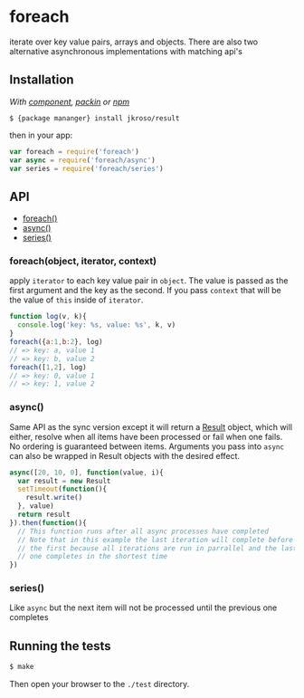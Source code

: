 
# foreach

  iterate over key value pairs, arrays and objects. There are also two alternative asynchronous implementations with matching api's

## Installation

_With [component](//github.com/component/component), [packin](//github.com/jkroso/packin) or [npm](//github.com/isaacs/npm)_  

    $ {package mananger} install jkroso/result

then in your app:

```js
var foreach = require('foreach')
var async = require('foreach/async')
var series = require('foreach/series')
```

## API

- [foreach()](#foreach)
- [async()](#async)
- [series()](#series)

### foreach(object, iterator, context)

  apply `iterator` to each key value pair in `object`. The value is passed as the first argument and the key as the second. If you pass `context` that will be the value of `this` inside of `iterator`.

```js
function log(v, k){
  console.log('key: %s, value: %s', k, v)
}
foreach({a:1,b:2}, log)
// => key: a, value 1
// => key: b, value 2
foreach([1,2], log)
// => key: 0, value 1
// => key: 1, value 2
```

### async()

  Same API as the sync version except it will return a [Result](//github.com/jkroso/result) object, which will either, resolve when all items have been processed or fail when one fails. No ordering is guaranteed between items. Arguments you pass into `async` can also be wrapped in Result objects with the desired effect.

```js
async([20, 10, 0], function(value, i){
  var result = new Result
  setTimeout(function(){
    result.write()
  }, value)
  return result
}).then(function(){
  // This function runs after all async processes have completed
  // Note that in this example the last iteration will complete before
  // the first because all iterations are run in parrallel and the last 
  // one completes in the shortest time
})
```

### series()

  Like `async` but the next item will not be processed until the previous one completes

## Running the tests

```bash
$ make
```
Then open your browser to the `./test` directory.
